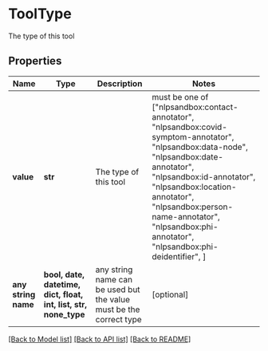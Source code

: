 # ToolType

The type of this tool

## Properties
Name | Type | Description | Notes
------------ | ------------- | ------------- | -------------
**value** | **str** | The type of this tool |  must be one of ["nlpsandbox:contact-annotator", "nlpsandbox:covid-symptom-annotator", "nlpsandbox:data-node", "nlpsandbox:date-annotator", "nlpsandbox:id-annotator", "nlpsandbox:location-annotator", "nlpsandbox:person-name-annotator", "nlpsandbox:phi-annotator", "nlpsandbox:phi-deidentifier", ]
**any string name** | **bool, date, datetime, dict, float, int, list, str, none_type** | any string name can be used but the value must be the correct type | [optional]

[[Back to Model list]](../README.md#documentation-for-models) [[Back to API list]](../README.md#documentation-for-api-endpoints) [[Back to README]](../README.md)


